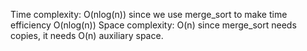 Time complexity: O(nlog(n)) since we use merge_sort to make time efficiency O(nlog(n))
Space complexity: O(n) since merge_sort needs copies, it needs O(n) auxiliary space.
